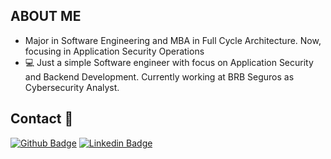 ## ABOUT ME 

- Major in Software Engineering and MBA in Full Cycle Architecture. Now, focusing in Application Security Operations
- 💻 Just a simple Software engineer with focus on Application Security and Backend Development. Currently working at BRB Seguros as Cybersecurity Analyst.                      


## Contact 📱
[![Github Badge](https://img.shields.io/badge/GitHub-100000?style=for-the-badge&logo=github&logoColor=white)](https://github.com/MattSilverio) 
[![Linkedin Badge](https://img.shields.io/badge/LinkedIn-0077B5?style=for-the-badge&logo=linkedin&logoColor=white)](https://www.linkedin.com/in/matheusphillipo/) 
